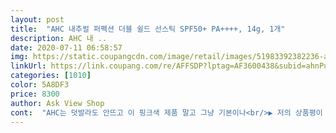 ```yaml
---
layout: post 
title:  "AHC 내추럴 퍼펙션 더블 쉴드 선스틱 SPF50+ PA++++, 14g, 1개" 
description: AHC 내 ..
date: 2020-07-11 06:58:57 
img: https://static.coupangcdn.com/image/retail/images/51983392382236-acfe7253-07bf-41d8-9b59-24651f5d2f4a.jpg 
linkUrl: https://link.coupang.com/re/AFFSDP?lptag=AF3600438&subid=ahnPublicAsk&pageKey=230957557&itemId=732410530&vendorItemId=4851484728&traceid=V0-113-2019765d0fe4ecc7 
categories: [1010] 
color: 5A8DF3 
price: 8300 
author: Ask View Shop 
cont:  "AHC는 덧발라도 안뜨고 이 핑크색 제품 말고 그냥 기본이나<br/>▶️ 저의 상품평이 도움이 되셨나요???<br/>⭕ 구매가격  7,050원 (로켓배송, 할인쿠폰까지해서 상당히 저렴하게 구입함.<br/>)<br/>⭕ 구매동기<br/>⭕ 상품평<br/>가볍고 작아서 휴대하기도 좋네요<br/>감사합니다<br/>겨울철 거칠고 건조해진 피부에 보습크림을 다소 많이 발랐을 때 정도라고 표현하는게 맞을 거 같습니다.<br/><br/>그래서 기초를 조금만 과하게 해도 바로 화장이 뜹니다<br/>그래서 스킨3번 + 로션 + 썬스틱 + 파운데이션을 발라요!<br/>그래서 썬스틱은 다 그런가보다 하고 썬크림만 바르고 살았어요<br/>그래서, 이래저래 구경을 하다가 이 제품을 보게 되었답니다.<br/><br/>그러시다면, 한 번 꾸욱 눌러주실래요? ㅎㅎㅎ<br/>그럼 언제 쓰려고요?<br/>근데 목에 발라도 찐득해서 머리카락이 달라 붙는다거나 그러지 않아요<br/>근데 스틱 형태가 진짜 바르기 편하잖아요?<br/>근데 이 핑크색 제품은 선스틱 제형이<br/>금방 써요 헤픈감이 있어요<br/>끈적거리나요?<br/>끈적거리는 썬크림 진짜 너무너무 싫어하는 사람인데<br/>다른 선스틱을 써봤지만 바르고 화장하면 떡지고 뭉치고 엄청 밀려서<br/>대체적으로 만족스러운 제품이라고 생각이 드네요.<br/> 가격도 저렴하게 구입을 했지만, SPF50+ PA++++의 우수한 기능이 들어있는 제품이라 강한 태양아래서도, 어느정도 자신있게 다닐 수 있을 거 같네요.<br/><br/>딱풀 칠하는 느낌이랄까요?<br/>매트하다고 해서 구입해서 발라봐도, 펴바름이 너무 귀찮고... <br/>바르고나서 전혀 매트하다고 느낄 수없더라구요.<br/><br/>물론 만지면 보송보송하진 않지만 만지기 전에는 불편하다는 느낌이 없고<br/>바른걸 까먹어요 아주 만족스러운 제품으로 3개째 재구매해서 쓰고 있습니다!<br/>베트남 갔을때 팔에 쓱쓱 바르고 다녔습니다.<br/>.<br/><br/>보송보송한데 효과 하나는 좋습니다.<br/><br/>산뜻한 제형이예요 그래서 발라도 딱히 바른느낌도 없구<br/>석고까지는 아니지만, 제법 단단한 제형이더군요.<br/><br/>손에 묻지도 않구해서 다시 도전해봤는데<br/>수습이 안되니까 아예 클렌징하고 다시 화장한 적도 많아요<br/>시장가거나 운전할때 팔이 엄청 타더라고요<br/>썬크림이나 썬스틱이나 크림이나 잘 뜨고 밀려요<br/>아니요!<br/>안쓰게 되고... <br/><br/>양이 작아서 별 하나 뺍니다<br/>얼굴에 박박 문지르는 느낌이 영 아니라서.<br/>.<br/><br/>얼굴에 발라도 되나요?<br/>얼굴에 발라도 되는 제품이기는 합니다.<br/>.<br/>!!<br/>얼굴에 발라도 되는 제품입니다.<br/><br/>여름인데 끈적이면 엄청 화나잖아요<br/>올해에도 ahc  구매했습니다 .<br/><br/>요즘 야외에서 유튜브촬영을 자주 하다보니, 저의 얼굴과 팔, 목등이 점점 햇볕에 익어서 쓰라리기까지 하더군요... <br/><br/>우선 제형이 석고? 같은 제형으로 보여서 구입을 한번 해보게 되었답니다.<br/><br/>음.<br/>.<br/>뭐랄까 되게 석고나 고체 왁스 같은 느낌으로<br/>이 부분은 전혀 없다고는 말할 수 없습니다.<br/> 번들거림은 거의 없는 편이고, 찐득거림은... <br/>.<br/>음... <br/>어떤 느낌이라고 표현하면 좋을까요?<br/>이상 리뷰를 마치겠습니다<br/>이제품은 그런게 없습니다.<br/>!!<br/>이제품은 엄청 보송보송 해요<br/>작년에도 잘 사용했던 기억이 있어서<br/>저는 목까지 바르거든요 왜냐면 피부만 바르면 목만 타서 너무 이질감 들까바<br/>저는 수분이 부족한 지성형으로 화장이 안먹고 잘 뜨는 피부예요<br/>제가 여러제품의 선크림을 사용해 봤지만, 바르기도 힘이들고 바르고나서의 그... <br/>찐득거림과 번들거림이란... <br/>ㅜㅜ<br/>제가 지금 선스틱을 바르고 약1시간이상 지난 상태의 제 팔을 만져보고 표현하고 있으니, 지어낸 이야기는 아니라고 생각하시면 되겠네요^^<br/>제일 중요한 거!!! 바르고나서 번들거림이나 찐득거림이죠... <br/><br/>제품을 바를때의 느낌은 너무 잘 발라지지는 않고요.<br/> 아무래도 제형이 좀 딱딱한 편이라... <br/>피부가 살짝 밀리면서 발라지는 그런 느낌이네요.<br/> 그리고, 쿨링효과가 있어서 바르고 나면 아주 약간 쿨한 느낌? 음... <br/>쿨하다기 보다는 화한 느낌이 더 맞는 표현일 거 같습니다^^ 그런 느낌도 약간 있습니다.<br/><br/>제품이 도착하자마자 내용물을 확인해 보았답니다.<br/><br/>좀 더 젤 형태이고, 더 바른 느낌이 났어요 얹은 느낌이라 해야하나?<br/>지금 구입한 제품은 집에 두었는데, 하나 더 사서 사무실에 두고 쓸까 싶은 생각도 있네요.<br/> ㅎㅎㅎ<br/>차에다가 두고 사용할 생각으로 샀어요.<br/><br/>처음에 발라보니, 가루? 같은게 피부에 묻던데, 그건 새제품이라 제형의 마감때문이었고 몇번 바르니 떨어져나가고 더이상 가루가 발생하지는 않네요.<br/>ㅎㅎㅎ<br/>추가로 하늘 파란색 기본 선스틱은 제형이 좀 투명하고 바른 결이 보이고<br/>친구는 다탔거든요 ㅎㅎ<br/>하나도 안타고 잘 돌아 왔어요.<br/><br/>하늘색 파란색 선스틱써도 안떠써 매우 추천합니닷!!<br/>하지만 저는 팔에 바를 생각으로 샀습니다 .<br/><br/>효과는 좋나요?<br/>" 
---
```

